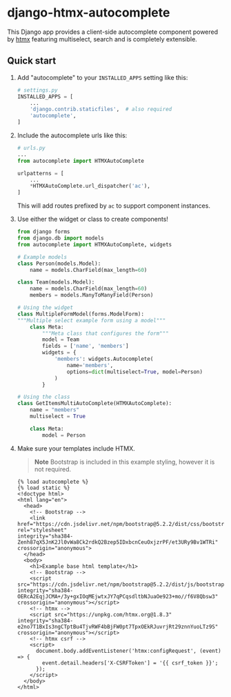 # django-htmx-autocomplete

This Django app provides a client-side autocomplete component powered by
[htmx](https://htmx.org/) featuring multiselect, search and is completely extensible.


## Quick start

1. Add "autocomplete" to your `INSTALLED_APPS` setting like this:

    ```python
    # settings.py
    INSTALLED_APPS = [
        ...
        'django.contrib.staticfiles',  # also required
        'autocomplete',
    ]
    ```

1. Include the autocomplete urls like this:

    ```python
    # urls.py
    ...
    from autocomplete import HTMXAutoComplete

    urlpatterns = [
        ...
        *HTMXAutoComplete.url_dispatcher('ac'),
    ]
    ```

    This will add routes prefixed by `ac` to support component instances.

1. Use either the widget or class to create components!

    ```python
    from django forms
    from django.db import models
    from autocomplete import HTMXAutoComplete, widgets 
    
    # Example models
    class Person(models.Model):
        name = models.CharField(max_length=60)

    class Team(models.Model):
        name = models.CharField(max_length=60)
        members = models.ManyToManyField(Person)

    # Using the widget
    class MultipleFormModel(forms.ModelForm):
    """Multiple select example form using a model"""
        class Meta:
            """Meta class that configures the form"""
            model = Team
            fields = ['name', 'members']
            widgets = {
                'members': widgets.Autocomplete(
                    name='members',
                    options=dict(multiselect=True, model=Person)
                )
            }

    # Using the class
    class GetItemsMultiAutoComplete(HTMXAutoComplete):
        name = "members"
        multiselect = True

        class Meta:
            model = Person

    ```

1. Make sure your templates include HTMX.

   > **Note**
   > Bootstrap is included in this example styling, however it is not required.

    ```django
    {% load autocomplete %}
    {% load static %}
    <!doctype html>
    <html lang="en">
      <head>
        <!-- Bootstrap -->
        <link href="https://cdn.jsdelivr.net/npm/bootstrap@5.2.2/dist/css/bootstrap.min.css" rel="stylesheet"
    integrity="sha384-Zenh87qX5JnK2Jl0vWa8Ck2rdkQ2Bzep5IDxbcnCeuOxjzrPF/et3URy9Bv1WTRi" crossorigin="anonymous">
      </head>
      <body>
        <h1>Example base html template</h1>
        <!-- Bootstrap -->
        <script src="https://cdn.jsdelivr.net/npm/bootstrap@5.2.2/dist/js/bootstrap.bundle.min.js" integrity="sha384-OERcA2EqjJCMA+/3y+gxIOqMEjwtxJY7qPCqsdltbNJuaOe923+mo//f6V8Qbsw3" crossorigin="anonymous"></script>
        <!-- htmx -->
        <script src="https://unpkg.com/htmx.org@1.8.3" integrity="sha384-e2no7T1BxIs3ngCTptBu4TjvRWF4bBjFW0pt7TpxOEkRJuvrjRt29znnYuoLTz9S" crossorigin="anonymous"></script>
        <!-- htmx csrf -->
        <script>
          document.body.addEventListener('htmx:configRequest', (event) => {
            event.detail.headers['X-CSRFToken'] = '{{ csrf_token }}';
          });
        </script>
      </body>
    </html>
    ```
